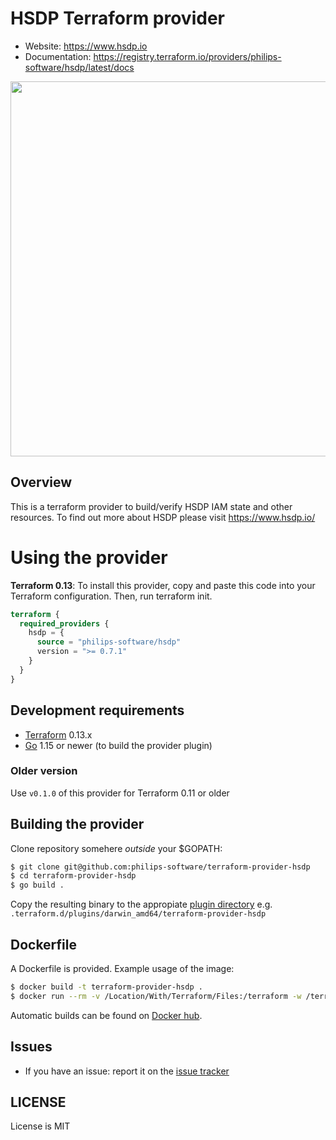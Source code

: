 # HSDP Terraform provider

- Website: https://www.hsdp.io
- Documentation: https://registry.terraform.io/providers/philips-software/hsdp/latest/docs

<img src="https://cdn.rawgit.com/hashicorp/terraform-website/master/content/source/assets/images/logo-hashicorp.svg" width="600px">

## Overview

This is a terraform provider to build/verify HSDP IAM state and other resources.
To find out more about HSDP please visit https://www.hsdp.io/

# Using the provider

**Terraform 0.13**: To install this provider, copy and paste this code into your Terraform configuration. Then, run terraform init.

```terraform
terraform {
  required_providers {
    hsdp = {
      source = "philips-software/hsdp"
      version = ">= 0.7.1"
    }
  }
}
```

## Development requirements

-	[Terraform](https://www.terraform.io/downloads.html) 0.13.x
-	[Go](https://golang.org/doc/install) 1.15 or newer (to build the provider plugin)

### Older version

Use `v0.1.0` of this provider for Terraform 0.11 or older

## Building the provider

Clone repository somehere *outside* your $GOPATH:

```sh
$ git clone git@github.com:philips-software/terraform-provider-hsdp
$ cd terraform-provider-hsdp
$ go build .
```

Copy the resulting binary to the appropiate [plugin directory](https://www.terraform.io/docs/configuration/providers.html#third-party-plugins) e.g. `.terraform.d/plugins/darwin_amd64/terraform-provider-hsdp` 


## Dockerfile

A Dockerfile is provided. Example usage of the image:

```sh
$ docker build -t terraform-provider-hsdp .
$ docker run --rm -v /Location/With/Terraform/Files:/terraform -w /terraform -it terraform-provider-hsdp init
```

Automatic builds can be found on [Docker hub](https://hub.docker.com/r/philipssoftware/terraform-provider-hsdp/).

## Issues

- If you have an issue: report it on the [issue tracker](https://github.com/philips-software/terraform-provider-hsdp/issues)

## LICENSE

License is MIT
